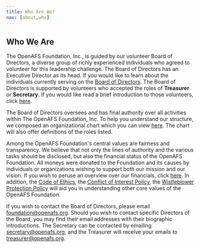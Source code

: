 ```yaml
---
title: Who Are We?
nav: [about,who]
---
```


## Who We Are ##

The OpenAFS Foundation, Inc., is guided by our volunteer Board of Directors, a diverse
group of richly experienced individuals who agreed to volunteer for this
leadership challenge.  The Board of Directors has an Executive Director as its
head.  If you would like to learn about the individuals currently serving on
the [Board of Directors](/openafsfoundation.org/about/board/).  The Board of
Directors is supported by volunteers who accepted the roles of **Treasurer** or
**Secretary**.  If you would like read a brief introduction to those volunteers,
click [here](/openafsfoundation.org/help/volunteer/).

The Board of Directors oversees and has final authority over all activities
within The OpenAFS Foundation, Inc.  To help you understand our structure, we
composed an organizational chart which you can view [here](org-chart/). The
chart will also offer definitions of the roles listed.

Among the OpenAFS Foundation's central values are fairness and transparency.
We believe that not only the lines of authority and the various tasks should be
disclosed, but also the financial status of the OpenAFS Foundation.  All moneys
were donated to the Foundation and its causes by individuals or organizations
wishing to support both our mission and our vision.  If you wish to peruse an
overview over our financials, click [here](finance/).  In addition, the
[Code of Ethics](/openafsfoundation.org/docs/openafs-foundation-coi-policy.pdf), the [Conflict of Interest
Policy](/openafsfoundation.org/docs/openafs-foundation-coe.pdf), the [Wistleblower Protection Policy](/openafsfoundation.org/docs/openafs-foundation-whistleblower-policy.pdf)
will aid you in understanding other core values of the OpenAFS Foundation. 

If you wish to contact the Board of Directors, please email
[foundation@openafs.org](mailto:foundation@openafs.org).  Should you wish to
contact specific Directors of the Board, you may find their email addresses
with their biographic introductions.  The Secretary can be contacted by
emailing [secretary@openafs.org](mailto:secretary@openafs.org), and the
Treasurer will receive your emails to
[treasurer@openafs.org](mailto:treasurer@openafs.org).
